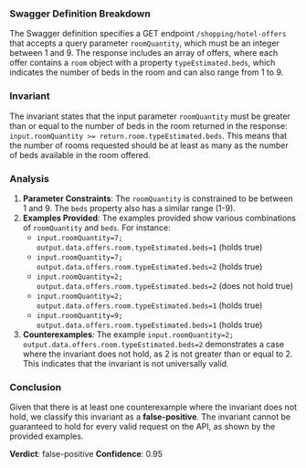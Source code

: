### Swagger Definition Breakdown
The Swagger definition specifies a GET endpoint `/shopping/hotel-offers` that accepts a query parameter `roomQuantity`, which must be an integer between 1 and 9. The response includes an array of offers, where each offer contains a `room` object with a property `typeEstimated.beds`, which indicates the number of beds in the room and can also range from 1 to 9.

### Invariant
The invariant states that the input parameter `roomQuantity` must be greater than or equal to the number of beds in the room returned in the response: `input.roomQuantity >= return.room.typeEstimated.beds`. This means that the number of rooms requested should be at least as many as the number of beds available in the room offered.

### Analysis
1. **Parameter Constraints**: The `roomQuantity` is constrained to be between 1 and 9. The `beds` property also has a similar range (1-9). 
2. **Examples Provided**: The examples provided show various combinations of `roomQuantity` and `beds`. For instance:
   - `input.roomQuantity=7; output.data.offers.room.typeEstimated.beds=1` (holds true)
   - `input.roomQuantity=7; output.data.offers.room.typeEstimated.beds=2` (holds true)
   - `input.roomQuantity=2; output.data.offers.room.typeEstimated.beds=2` (does not hold true)
   - `input.roomQuantity=2; output.data.offers.room.typeEstimated.beds=1` (holds true)
   - `input.roomQuantity=9; output.data.offers.room.typeEstimated.beds=1` (holds true)
3. **Counterexamples**: The example `input.roomQuantity=2; output.data.offers.room.typeEstimated.beds=2` demonstrates a case where the invariant does not hold, as 2 is not greater than or equal to 2. This indicates that the invariant is not universally valid.

### Conclusion
Given that there is at least one counterexample where the invariant does not hold, we classify this invariant as a **false-positive**. The invariant cannot be guaranteed to hold for every valid request on the API, as shown by the provided examples. 

**Verdict**: false-positive
**Confidence**: 0.95
